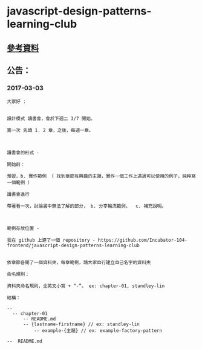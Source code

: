 # javascript-design-patterns-learning-club


## [參考資料](https://github.com/Incubator-104-frontend/javascript-design-patterns-learning-club/blob/master/source.md)


## 公告：

### 2017-03-03

```
大家好 :


設計模式 讀書會，會於下週二 3/7 開始。

第一次 先讀 1. 2 章，之後，每週一章。



讀書會的形式 -

開始前：

預習，b. 實作範例 （ 找到章節有興趣的主題，實作一個工作上遇過可以使用的例子，純粹寫一個範例 ）

讀書會進行

帶著看一次，討論書中無法了解的部分， b. 分享輪流範例，  c. 補充說明。



範例存放位置 -

我在 github 上建了一個 repository - https://github.com/Incubator-104-frontend/javascript-design-patterns-learning-club


依章節各開了一個資料夾，每章範例，請大家自行建立自己名字的資料夾

命名規則：

資料夾命名規則，全英文小寫 + “-”。 ex: chapter-01, standley-lin

結構：

--
  -- chapter-01
      -- README.md
      -- {lastname-firstname} // ex: standley-lin
          -- example-{主題} // ex: example-factory-pattern

--  README.md
```
